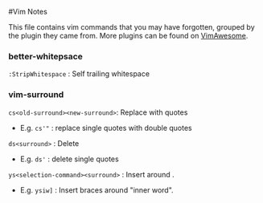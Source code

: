 #Vim Notes

This file contains vim commands that you may have forgotten, grouped by the plugin they came from. More plugins can be found on [VimAwesome](vimawesome.com).

### better-whitepsace

`:StripWhitespace` : Self trailing whitespace

### vim-surround

`cs<old-surround><new-surround>`: Replace <old-surround> with <new-surround> quotes
 - E.g. `cs'"` : replace single quotes with double quotes

`ds<surround>` : Delete <surround>
 - E.g. `ds'` : delete single quotes

`ys<selection-command><surround>` : Insert <surround> around <selection>. 
 - E.g. `ysiw]` : Insert braces around "inner word". 


